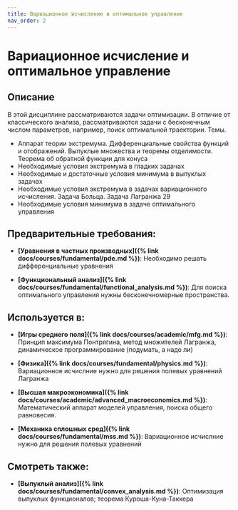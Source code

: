```yaml
---
title: Вариационное исчисление и оптимальное управление
nav_order: 2
---
```


# Вариационное исчисление и оптимальное управление


## Описание 
В этой дисциплине рассматриваются задачи оптимизации. В отличие от классического анализа, рассматриваются
задачи с бесконечным числом параметров, например, поиск оптимальной траектории. 
Темы.
- Аппарат теории экстремума. Дифференциальные свойства функций и отображений. Выпуклые множества и теоремы отделимости. Теорема об обратной функции для конуса 
- Необходимые условия экстремума в гладких задачах  
- Необходимые и достаточные условия минимума в выпуклых задачах 
- Необходимые условия экстремума в задачах вариационного исчисления. Задача Больца. Задача Лагранжа 29
- Необходимые условия минимума в задаче оптимального управления


## Предварительные требования:

- **[Уравнения в частных производных]({% link docs/courses/fundamental/pde.md %})**: Необходимо решать дифференциальные уравнения


- **[Функциональный анализ]({% link docs/courses/fundamental/functional_analysis.md %})**: Для поиска оптимального управления нужны бесконечномерные пространства.



## Используется в:

- **[Игры среднего поля]({% link docs/courses/academic/mfg.md %})**: Принцип максимума Понтрягина, метод множителей Лагранжа, динамическое программирование (подумать, а надо ли)


- **[Физика]({% link docs/courses/fundamental/physics.md %})**: Вариационное исчислние нужно для решения полевых уравнений Лагранжа


- **[Высшая макроэкономика]({% link docs/courses/academic/advanced_macroeconomics.md %})**: Математический аппарат моделей управления, поиска общего равновесия.


- **[Механика сплошных сред]({% link docs/courses/fundamental/mss.md %})**: Вариационное исчислние нужно для решения полевых уравнений 



## Смотреть также:

- **[Выпуклый анализ]({% link docs/courses/fundamental/convex_analysis.md %})**: Оптимизация выпуклых функционалов; теорема Куроша-Куна-Таккера

